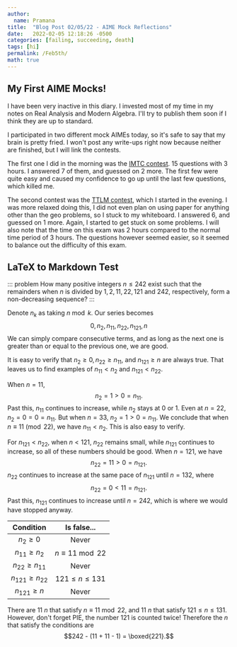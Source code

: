 ```yaml
---
author:
  name: Pramana
title:  "Blog Post 02/05/22 - AIME Mock Reflections"
date:   2022-02-05 12:18:26 -0500
categories: [failing, succeeding, death]
tags: [hi]
permalink: /Feb5th/
math: true
---
```

## My First AIME Mocks!
I have been very inactive in this diary. I invested most of my time
in my notes on Real Analysis and Modern Algebra.
I'll try to publish them soon if I think they are up to standard.

I participated in two different mock AIMEs today, so it's safe
to say that my brain is pretty fried. I won't post any write-ups right now
because neither are finished, but I will link the contests.

The first one I did in the morning was the
[IMTC contest](https://imtcontest.org/).
15 questions with 3 hours. I answered 7 of them,
and guessed on 2 more. The first few were quite easy and caused my
confidence to go up until the last few questions, which killed me.

The second contest was the [TTLM contest](https://tothelimitmaths.org/), which I started in the evening. I was more relaxed doing this,
I did not even plan on using paper for anything other than the geo
problems, so I stuck to my whiteboard. I answered 6, and guessed on 1
more. Again, I started to get stuck on some problems. I will also note
that the time on this exam was 2 hours compared to the normal
time period of 3 hours. The questions however seemed easier,
so it seemed to balance out the difficulty of this exam.

## LaTeX to Markdown Test
::: problem
How many positive integers $n \leq 242$ exist such that the remainders
when $n$ is divided by $1, 2, 11, 22, 121$ and $242$, respectively, form
a non-decreasing sequence?
:::

Denote $n_k$ as taking $n \bmod{k}$. Our series becomes
$$0, n_2, n_{11}, n_{22}, n_{121}, n$$ We can simply compare consecutive
terms, and as long as the next one is greater than or equal to the
previous one, we are good.

It is easy to verify that $n_2 \geq 0, n_{22} \geq n_{11},$ and
$n_{121} \geq n$ are always true. That leaves us to find examples of
$n_{11}<n_2$ and $n_{121}<n_{22}$.

When $n=11$, $$n_2=1 > 0 = n_{11}.$$ Past this, $n_{11}$ continues to
increase, while $n_2$ stays at $0$ or $1$. Even at $n=22$,
$n_2 = 0 = 0 = n_{11}$. But when $n=33$, $n_2 = 1 > 0 = n_{11}$. We
conclude that when $n \equiv 11 \pmod{22}$, we have $n_{11}<n_2$. This
is also easy to verify.

For $n_{121}<n_{22}$, when $n<121$, $n_22$ remains small, while
$n_{121}$ continues to increase, so all of these numbers should be good.
When $n=121,$ we have $$n_{22} = 11 > 0 = n_{121}.$$ $n_{22}$ continues
to increase at the same pace of $n_{121}$ until $n=132$, where
$$n_{22} = 0 < 11 = n_{121}.$$ Past this, $n_{121}$ continues to
increase until $n=242$, which is where we would have stopped anyway.

| Condition             | Is false...            |
|:---------------------:|:----------------------:|
| $n_2 \geq 0$          | Never                  |
| $n_{11} \geq n_2$     | $n \equiv 11\bmod{22}$ |
| $n_{22} \geq n_{11}$  | Never                  |
| $n_{121} \geq n_{22}$ | $121 \leq n \leq 131$  |
| $n_{121} \geq n$      | Never                  |

There are $11$ $n$ that satisfy
$n \equiv 11\bmod{22}$, and $11$ $n$ that satisfy $121 \leq n \leq 131$.
However, don't forget PIE, the number $121$ is counted twice! Therefore
the $n$ that satisfy the conditions are
$$242 - (11 + 11 - 1) = \boxed{221}.$$
